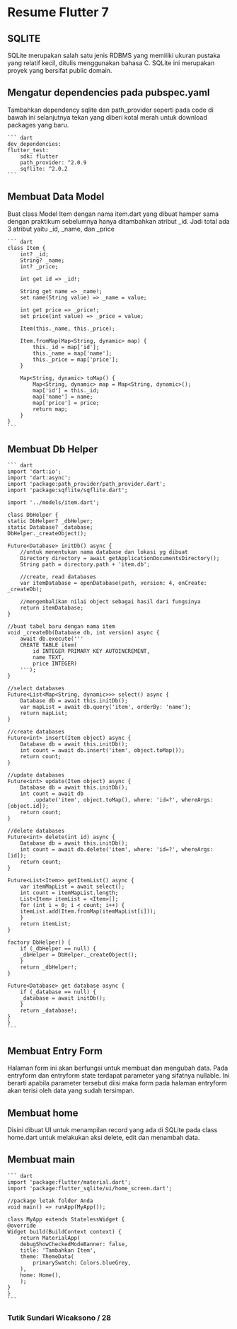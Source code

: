 <h1>Resume Flutter 7</h1>
<h2>SQLITE</h2>
SQLite merupakan salah satu jenis RDBMS yang memiliki ukuran pustaka yang relatif kecil, ditulis menggunakan bahasa C. SQLite ini merupakan proyek yang bersifat public domain.

## Mengatur dependencies pada pubspec.yaml
Tambahkan dependency sqlite dan path_provider seperti pada code di bawah ini selanjutnya tekan yang diberi kotal merah untuk download packages yang baru. 

    ``` dart
    dev_dependencies:
    flutter_test:
        sdk: flutter
        path_provider: ^2.0.9
        sqflite: ^2.0.2
    ```

## Membuat Data Model
Buat class Model Item dengan nama item.dart yang dibuat hamper sama dengan praktikum sebelumnya hanya ditambahkan atribut _id. Jadi total ada 3 atribut yaitu _id, _name, dan _price

    ``` dart
    class Item {
        int? _id;
        String? _name;
        int? _price;

        int get id => _id!;

        String get name => _name!;
        set name(String value) => _name = value;

        int get price => _price!;
        set price(int value) => _price = value;

        Item(this._name, this._price);

        Item.fromMap(Map<String, dynamic> map) {
            this._id = map['id'];
            this._name = map['name'];
            this._price = map['price'];
        }

        Map<String, dynamic> toMap() {
            Map<String, dynamic> map = Map<String, dynamic>();
            map['id'] = this._id;
            map['name'] = name;
            map['price'] = price;
            return map;
        }
    }
    ```

## Membuat Db Helper
    ``` dart
    import 'dart:io';
    import 'dart:async';
    import 'package:path_provider/path_provider.dart';
    import 'package:sqflite/sqflite.dart';

    import '../models/item.dart';

    class DbHelper {
    static DbHelper? _dbHelper;
    static Database? _database;
    DbHelper._createObject();

    Future<Database> initDb() async {
        //untuk menentukan nama database dan lokasi yg dibuat
        Directory directory = await getApplicationDocumentsDirectory();
        String path = directory.path + 'item.db';

        //create, read databases
        var itemDatabase = openDatabase(path, version: 4, onCreate: _createDb);

        //mengembalikan nilai object sebagai hasil dari fungsinya
        return itemDatabase;
    }

    //buat tabel baru dengan nama item
    void _createDb(Database db, int version) async {
        await db.execute('''
        CREATE TABLE item(
            id INTEGER PRIMARY KEY AUTOINCREMENT,
            name TEXT,
            price INTEGER)
        ''');
    }

    //select databases
    Future<List<Map<String, dynamic>>> select() async {
        Database db = await this.initDb();
        var mapList = await db.query('item', orderBy: 'name');
        return mapList;
    }

    //create databases
    Future<int> insert(Item object) async {
        Database db = await this.initDb();
        int count = await db.insert('item', object.toMap());
        return count;
    }

    //update databases
    Future<int> update(Item object) async {
        Database db = await this.initDb();
        int count = await db
            .update('item', object.toMap(), where: 'id=?', whereArgs: [object.id]);
        return count;
    }

    //delete databases
    Future<int> delete(int id) async {
        Database db = await this.initDb();
        int count = await db.delete('item', where: 'id=?', whereArgs: [id]);
        return count;
    }

    Future<List<Item>> getItemList() async {
        var itemMapList = await select();
        int count = itemMapList.length;
        List<Item> itemList = <Item>[];
        for (int i = 0; i < count; i++) {
        itemList.add(Item.fromMap(itemMapList[i]));
        }
        return itemList;
    }

    factory DbHelper() {
        if (_dbHelper == null) {
        _dbHelper = DbHelper._createObject();
        }
        return _dbHelper!;
    }

    Future<Database> get database async {
        if (_database == null) {
        _database = await initDb();
        }
        return _database!;
    }
    }
    ```

## Membuat Entry Form
Halaman form ini akan berfungsi untuk membuat dan mengubah data.
Pada entryform dan entryform state terdapat parameter yang sifatnya nullable.
Ini berarti apabila parameter tersebut diisi maka form pada halaman entryform akan terisi oleh data yang sudah tersimpan.

## Membuat home
Disini dibuat UI untuk menampilan record yang ada di SQLite pada class home.dart untuk melakukan aksi delete, edit dan menambah data.

## Membuat main
    ``` dart
    import 'package:flutter/material.dart';
    import 'package:flutter_sqlite/ui/home_screen.dart';

    //package letak folder Anda
    void main() => runApp(MyApp());

    class MyApp extends StatelessWidget {
    @override
    Widget build(BuildContext context) {
        return MaterialApp(
        debugShowCheckedModeBanner: false,
        title: 'Tambahkan Item',
        theme: ThemeData(
            primarySwatch: Colors.blueGrey,
        ),
        home: Home(),
        );
    }
    }
    ```

### Tutik Sundari Wicaksono / 28

